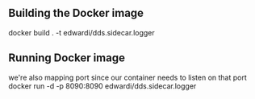 ## Building the Docker image
docker build . -t edwardi/dds.sidecar.logger

## Running Docker image
we're also mapping port since our container needs to listen on that port
docker run -d -p 8090:8090  edwardi/dds.sidecar.logger
